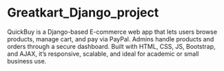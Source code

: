 # Greatkart_Django_project
QuickBuy is a Django-based E-commerce web app that lets users browse products, manage cart, and pay via PayPal. Admins handle products and orders through a secure dashboard. Built with HTML, CSS, JS, Bootstrap, and AJAX, it’s responsive, scalable, and ideal for academic or small business use.
